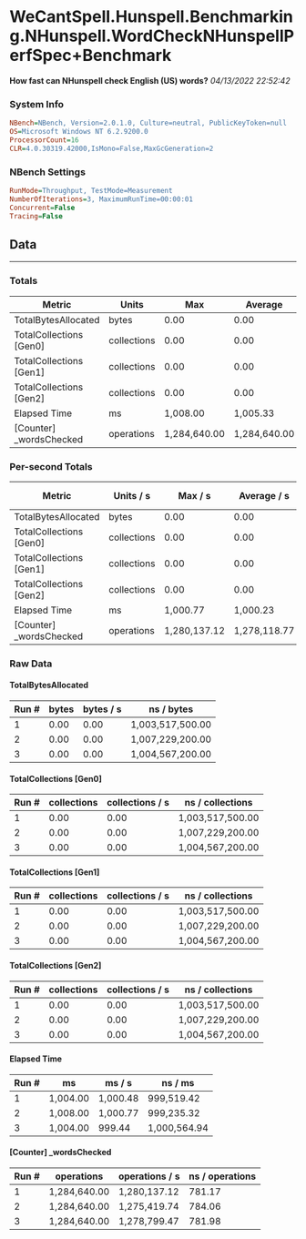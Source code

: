 ﻿# WeCantSpell.Hunspell.Benchmarking.NHunspell.WordCheckNHunspellPerfSpec+Benchmark
__How fast can NHunspell check English (US) words?__
_04/13/2022 22:52:42_
### System Info
```ini
NBench=NBench, Version=2.0.1.0, Culture=neutral, PublicKeyToken=null
OS=Microsoft Windows NT 6.2.9200.0
ProcessorCount=16
CLR=4.0.30319.42000,IsMono=False,MaxGcGeneration=2
```

### NBench Settings
```ini
RunMode=Throughput, TestMode=Measurement
NumberOfIterations=3, MaximumRunTime=00:00:01
Concurrent=False
Tracing=False
```

## Data
-------------------

### Totals
|          Metric |           Units |             Max |         Average |             Min |          StdDev |
|---------------- |---------------- |---------------- |---------------- |---------------- |---------------- |
|TotalBytesAllocated |           bytes |            0.00 |            0.00 |            0.00 |            0.00 |
|TotalCollections [Gen0] |     collections |            0.00 |            0.00 |            0.00 |            0.00 |
|TotalCollections [Gen1] |     collections |            0.00 |            0.00 |            0.00 |            0.00 |
|TotalCollections [Gen2] |     collections |            0.00 |            0.00 |            0.00 |            0.00 |
|    Elapsed Time |              ms |        1,008.00 |        1,005.33 |        1,004.00 |            2.31 |
|[Counter] _wordsChecked |      operations |    1,284,640.00 |    1,284,640.00 |    1,284,640.00 |            0.00 |

### Per-second Totals
|          Metric |       Units / s |         Max / s |     Average / s |         Min / s |      StdDev / s |
|---------------- |---------------- |---------------- |---------------- |---------------- |---------------- |
|TotalBytesAllocated |           bytes |            0.00 |            0.00 |            0.00 |            0.00 |
|TotalCollections [Gen0] |     collections |            0.00 |            0.00 |            0.00 |            0.00 |
|TotalCollections [Gen1] |     collections |            0.00 |            0.00 |            0.00 |            0.00 |
|TotalCollections [Gen2] |     collections |            0.00 |            0.00 |            0.00 |            0.00 |
|    Elapsed Time |              ms |        1,000.77 |        1,000.23 |          999.44 |            0.70 |
|[Counter] _wordsChecked |      operations |    1,280,137.12 |    1,278,118.77 |    1,275,419.74 |        2,431.24 |

### Raw Data
#### TotalBytesAllocated
|           Run # |           bytes |       bytes / s |      ns / bytes |
|---------------- |---------------- |---------------- |---------------- |
|               1 |            0.00 |            0.00 |1,003,517,500.00 |
|               2 |            0.00 |            0.00 |1,007,229,200.00 |
|               3 |            0.00 |            0.00 |1,004,567,200.00 |

#### TotalCollections [Gen0]
|           Run # |     collections | collections / s |ns / collections |
|---------------- |---------------- |---------------- |---------------- |
|               1 |            0.00 |            0.00 |1,003,517,500.00 |
|               2 |            0.00 |            0.00 |1,007,229,200.00 |
|               3 |            0.00 |            0.00 |1,004,567,200.00 |

#### TotalCollections [Gen1]
|           Run # |     collections | collections / s |ns / collections |
|---------------- |---------------- |---------------- |---------------- |
|               1 |            0.00 |            0.00 |1,003,517,500.00 |
|               2 |            0.00 |            0.00 |1,007,229,200.00 |
|               3 |            0.00 |            0.00 |1,004,567,200.00 |

#### TotalCollections [Gen2]
|           Run # |     collections | collections / s |ns / collections |
|---------------- |---------------- |---------------- |---------------- |
|               1 |            0.00 |            0.00 |1,003,517,500.00 |
|               2 |            0.00 |            0.00 |1,007,229,200.00 |
|               3 |            0.00 |            0.00 |1,004,567,200.00 |

#### Elapsed Time
|           Run # |              ms |          ms / s |         ns / ms |
|---------------- |---------------- |---------------- |---------------- |
|               1 |        1,004.00 |        1,000.48 |      999,519.42 |
|               2 |        1,008.00 |        1,000.77 |      999,235.32 |
|               3 |        1,004.00 |          999.44 |    1,000,564.94 |

#### [Counter] _wordsChecked
|           Run # |      operations |  operations / s | ns / operations |
|---------------- |---------------- |---------------- |---------------- |
|               1 |    1,284,640.00 |    1,280,137.12 |          781.17 |
|               2 |    1,284,640.00 |    1,275,419.74 |          784.06 |
|               3 |    1,284,640.00 |    1,278,799.47 |          781.98 |


